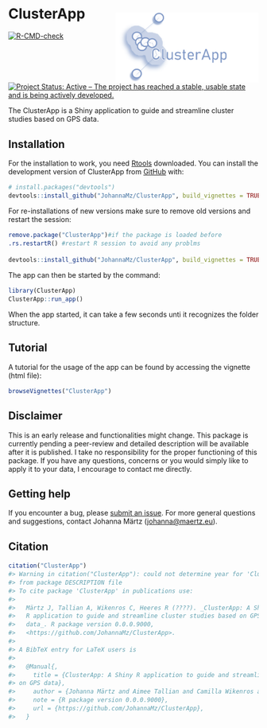 
<!-- README.md is generated from README.Rmd. Please edit that file -->

# ClusterApp <img style="padding: 15px 0px 0px 0px;"  src='inst/app/www/favicon_withtext.png' align="right" height="140"/>

<!-- badges: start -->

[![R-CMD-check](https://github.com/JohannaMz/ClusterApp/actions/workflows/R-CMD-check.yaml/badge.svg)](https://github.com/JohannaMz/ClusterApp/actions/workflows/R-CMD-check.yaml)
[![Project Status: Active – The project has reached a stable, usable
state and is being actively
developed.](https://www.repostatus.org/badges/latest/active.svg)](https://www.repostatus.org/#active)
<!-- ![pkgcheck](https://github.com/JohannaMz/ClusterApp/workflows/pkgcheck/badge.svg)](https://github.com/JohannaMz/ClusterApp/actions?query=workflow%3Apkgcheck) -->
<!-- badges: end -->

The ClusterApp is a Shiny application to guide and streamline cluster
studies based on GPS data.

## Installation

For the installation to work, you need
[Rtools](https://cran.r-project.org/bin/windows/Rtools/) downloaded. You
can install the development version of ClusterApp from
[GitHub](https://github.com/) with:

``` r
# install.packages("devtools")
devtools::install_github("JohannaMz/ClusterApp", build_vignettes = TRUE)
```

For re-installations of new versions make sure to remove old versions
and restart the session:

``` r
remove.package("ClusterApp")#if the package is loaded before
.rs.restartR() #restart R session to avoid any problms

devtools::install_github("JohannaMz/ClusterApp", build_vignettes = TRUE)
```

The app can then be started by the command:

``` r
library(ClusterApp)
ClusterApp::run_app()
```

When the app started, it can take a few seconds unti it recognizes the
folder structure.

## Tutorial

A tutorial for the usage of the app can be found by accessing the
vignette (html file):

``` r
browseVignettes("ClusterApp")
```

## Disclaimer

This is an early release and functionalities might change. This package
is currently pending a peer-review and detailed description will be
available after it is published. I take no responsibility for the proper
functioning of this package. If you have any questions, concerns or you
would simply like to apply it to your data, I encourage to contact me
directly.

## Getting help

If you encounter a bug, please [submit an
issue](https://github.com/JohannaMz/ClusterApp/issues). For more general
questions and suggestions, contact Johanna Märtz (<johanna@maertz.eu>).

## Citation

``` r
citation("ClusterApp")
#> Warning in citation("ClusterApp"): could not determine year for 'ClusterApp'
#> from package DESCRIPTION file
#> To cite package 'ClusterApp' in publications use:
#> 
#>   Märtz J, Tallian A, Wikenros C, Heeres R (????). _ClusterApp: A Shiny
#>   R application to guide and streamline cluster studies based on GPS
#>   data_. R package version 0.0.0.9000,
#>   <https://github.com/JohannaMz/ClusterApp>.
#> 
#> A BibTeX entry for LaTeX users is
#> 
#>   @Manual{,
#>     title = {ClusterApp: A Shiny R application to guide and streamline cluster studies based
#> on GPS data},
#>     author = {Johanna Märtz and Aimee Tallian and Camilla Wikenros and Rick Heeres},
#>     note = {R package version 0.0.0.9000},
#>     url = {https://github.com/JohannaMz/ClusterApp},
#>   }
```
